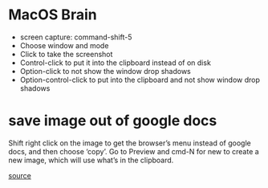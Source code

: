 # MacOS Brain



* screen capture: command-shift-5
* Choose window and mode
* Click to take the screenshot
* Control-click to put it into the clipboard instead of on disk
* Option-click to not show the window drop shadows
* Option-control-click to put into the clipboard and not show window drop shadows




# save image out of google docs

Shift right click on the image to get the browser’s menu instead of google docs, and then choose ‘copy’. Go to Preview and cmd-N for new to create a new image, which will use what’s in the clipboard.

[source](https://superuser.com/questions/413115/is-there-a-simple-method-to-copy-an-image-from-google-docs-to-the-local-clipboar)

